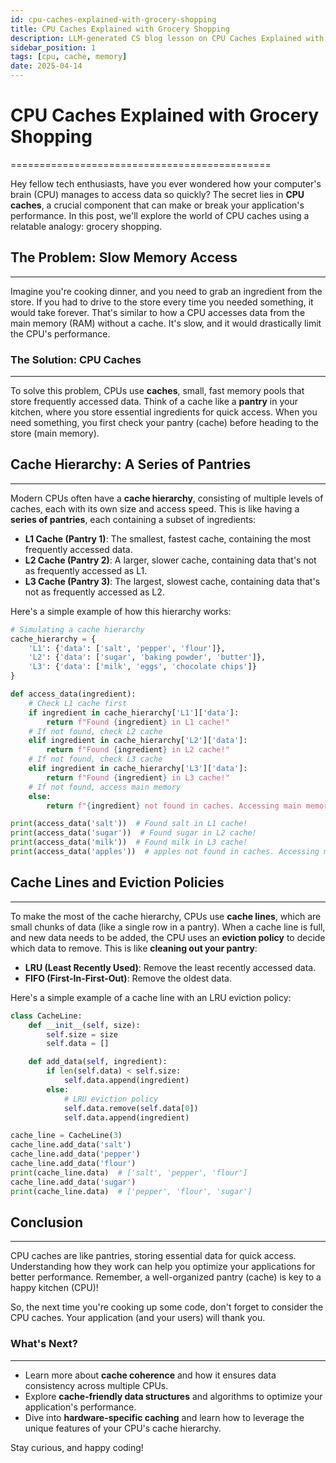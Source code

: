 ```yaml
---
id: cpu-caches-explained-with-grocery-shopping
title: CPU Caches Explained with Grocery Shopping
description: LLM-generated CS blog lesson on CPU Caches Explained with Grocery Shopping.
sidebar_position: 1
tags: [cpu, cache, memory]
date: 2025-04-14
---
```


# CPU Caches Explained with Grocery Shopping
=============================================

Hey fellow tech enthusiasts, have you ever wondered how your computer's brain (CPU) manages to access data so quickly? The secret lies in **CPU caches**, a crucial component that can make or break your application's performance. In this post, we'll explore the world of CPU caches using a relatable analogy: grocery shopping.

## The Problem: Slow Memory Access
--------------------------------

Imagine you're cooking dinner, and you need to grab an ingredient from the store. If you had to drive to the store every time you needed something, it would take forever. That's similar to how a CPU accesses data from the main memory (RAM) without a cache. It's slow, and it would drastically limit the CPU's performance.

### The Solution: CPU Caches
---------------------------

To solve this problem, CPUs use **caches**, small, fast memory pools that store frequently accessed data. Think of a cache like a **pantry** in your kitchen, where you store essential ingredients for quick access. When you need something, you first check your pantry (cache) before heading to the store (main memory).

## Cache Hierarchy: A Series of Pantries
-----------------------------------------

Modern CPUs often have a **cache hierarchy**, consisting of multiple levels of caches, each with its own size and access speed. This is like having a **series of pantries**, each containing a subset of ingredients:

* **L1 Cache (Pantry 1)**: The smallest, fastest cache, containing the most frequently accessed data.
* **L2 Cache (Pantry 2)**: A larger, slower cache, containing data that's not as frequently accessed as L1.
* **L3 Cache (Pantry 3)**: The largest, slowest cache, containing data that's not as frequently accessed as L2.

Here's a simple example of how this hierarchy works:
```python
# Simulating a cache hierarchy
cache_hierarchy = {
    'L1': {'data': ['salt', 'pepper', 'flour']},
    'L2': {'data': ['sugar', 'baking powder', 'butter']},
    'L3': {'data': ['milk', 'eggs', 'chocolate chips']}
}

def access_data(ingredient):
    # Check L1 cache first
    if ingredient in cache_hierarchy['L1']['data']:
        return f"Found {ingredient} in L1 cache!"
    # If not found, check L2 cache
    elif ingredient in cache_hierarchy['L2']['data']:
        return f"Found {ingredient} in L2 cache!"
    # If not found, check L3 cache
    elif ingredient in cache_hierarchy['L3']['data']:
        return f"Found {ingredient} in L3 cache!"
    # If not found, access main memory
    else:
        return f"{ingredient} not found in caches. Accessing main memory..."

print(access_data('salt'))  # Found salt in L1 cache!
print(access_data('sugar'))  # Found sugar in L2 cache!
print(access_data('milk'))  # Found milk in L3 cache!
print(access_data('apples'))  # apples not found in caches. Accessing main memory...
```
## Cache Lines and Eviction Policies
--------------------------------------

To make the most of the cache hierarchy, CPUs use **cache lines**, which are small chunks of data (like a single row in a pantry). When a cache line is full, and new data needs to be added, the CPU uses an **eviction policy** to decide which data to remove. This is like **cleaning out your pantry**:

* **LRU (Least Recently Used)**: Remove the least recently accessed data.
* **FIFO (First-In-First-Out)**: Remove the oldest data.

Here's a simple example of a cache line with an LRU eviction policy:
```python
class CacheLine:
    def __init__(self, size):
        self.size = size
        self.data = []

    def add_data(self, ingredient):
        if len(self.data) < self.size:
            self.data.append(ingredient)
        else:
            # LRU eviction policy
            self.data.remove(self.data[0])
            self.data.append(ingredient)

cache_line = CacheLine(3)
cache_line.add_data('salt')
cache_line.add_data('pepper')
cache_line.add_data('flour')
print(cache_line.data)  # ['salt', 'pepper', 'flour']
cache_line.add_data('sugar')
print(cache_line.data)  # ['pepper', 'flour', 'sugar']
```
## Conclusion
----------

CPU caches are like pantries, storing essential data for quick access. Understanding how they work can help you optimize your applications for better performance. Remember, a well-organized pantry (cache) is key to a happy kitchen (CPU)!

So, the next time you're cooking up some code, don't forget to consider the CPU caches. Your application (and your users) will thank you.

### What's Next?
----------------

* Learn more about **cache coherence** and how it ensures data consistency across multiple CPUs.
* Explore **cache-friendly data structures** and algorithms to optimize your application's performance.
* Dive into **hardware-specific caching** and learn how to leverage the unique features of your CPU's cache hierarchy.

Stay curious, and happy coding!
